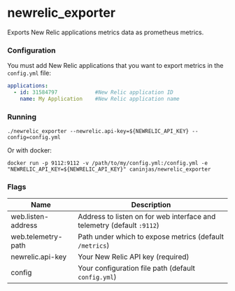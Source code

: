 # newrelic_exporter

Exports New Relic applications metrics data as prometheus metrics.

### Configuration

You must add New Relic applications that you want to export metrics in the `config.yml` file:
```yaml
applications:
  - id: 31584797            #New Relic application ID
    name: My Application    #New Relic application name
```

### Running

```console
./newrelic_exporter --newrelic.api-key=${NEWRELIC_API_KEY} --config=config.yml
```

Or with docker:

```console
docker run -p 9112:9112 -v /path/to/my/config.yml:/config.yml -e "NEWRELIC_API_KEY=${NEWRELIC_API_KEY}" caninjas/newrelic_exporter
```

### Flags

Name               | Description
-------------------|--------------------------------------------------------------------------
web.listen-address | Address to listen on for web interface and telemetry (default `:9112`)
web.telemetry-path | Path under which to expose metrics (default `/metrics`)
newrelic.api-key   | Your New Relic API key (required)
config             | Your configuration file path (default `config.yml`)

